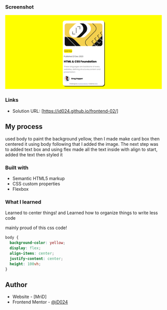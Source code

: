 
### Screenshot

![](./assets/images/image.png)

### Links

- Solution URL: [https://id024.github.io/frontend-02/]

## My process
  used body to paint the background yellow, then I made make card box then centered it using body following that I added the image.
  The next step was to added text box and using flex made all the text inside with align to start, added the text then styled it

### Built with

- Semantic HTML5 markup
- CSS custom properties
- Flexbox

### What I learned

Learned to center things!
and Learned how to organize things to write less code

mainly proud of this css code!
```css
body {
  background-color: yellow;
  display: flex;
  align-items: center;
  justify-content: center;
  height: 100vh;
}
```
## Author

- Website - [MriD]
- Frontend Mentor - [@iD024](https://www.frontendmentor.io/profile/iD024)

